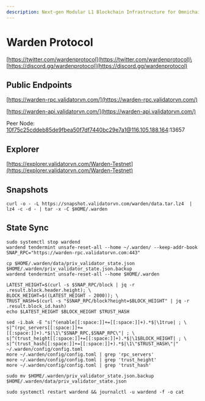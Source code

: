 ```yaml
---
description: Next-gen Modular L1 Blockchain Infrastructure for Omnichain Applications
---
```


# Warden Protocol

[https://twitter.com/wardenprotocol](https://twitter.com/wardenprotocol)\
[https://discord.gg/wardenprotocol](https://discord.gg/wardenprotocol)

## Public Endpoints

[https://warden-rpc.validatorvn.com/](https://warden-rpc.validatorvn.com/)

[https://warden-api.validatorvn.com/](https://warden-api.validatorvn.com/)

Peer Node: 10f75c25cddeb85de9fbea50f7df7440bc29e7a1@116.105.188.164:13657

## Explorer

[https://explorer.validatorvn.com/Warden-Testnet](https://explorer.validatorvn.com/Warden-Testnet)

## Snapshots

```
curl -o - -L https://snapshot.validatorvn.com/warden/data.tar.lz4  | lz4 -c -d - | tar -x -C $HOME/.warden
```

## State Sync

```
sudo systemctl stop wardend
wardend tendermint unsafe-reset-all --home ~/.warden/ --keep-addr-book
SNAP_RPC="https://warden-rpc.validatorvn.com:443"

cp $HOME/.warden/data/priv_validator_state.json $HOME/.warden/priv_validator_state.json.backup
wardend tendermint unsafe-reset-all --home $HOME/.warden

LATEST_HEIGHT=$(curl -s $SNAP_RPC/block | jq -r .result.block.header.height); \
BLOCK_HEIGHT=$((LATEST_HEIGHT - 2000)); \
TRUST_HASH=$(curl -s "$SNAP_RPC/block?height=$BLOCK_HEIGHT" | jq -r .result.block_id.hash)
echo $LATEST_HEIGHT $BLOCK_HEIGHT $TRUST_HASH

sed -i.bak -E "s|^(enable[[:space:]]+=[[:space:]]+).*$|\1true| ; \
s|^(rpc_servers[[:space:]]+=[[:space:]]+).*$|\1\"$SNAP_RPC,$SNAP_RPC\"| ; \
s|^(trust_height[[:space:]]+=[[:space:]]+).*$|\1$BLOCK_HEIGHT| ; \
s|^(trust_hash[[:space:]]+=[[:space:]]+).*$|\1\"$TRUST_HASH\"|" ~/.warden/config/config.toml
more ~/.warden/config/config.toml | grep 'rpc_servers'
more ~/.warden/config/config.toml | grep 'trust_height'
more ~/.warden/config/config.toml | grep 'trust_hash'

sudo mv $HOME/.warden/priv_validator_state.json.backup $HOME/.warden/data/priv_validator_state.json

sudo systemctl restart wardend && journalctl -u wardend -f -o cat
```













